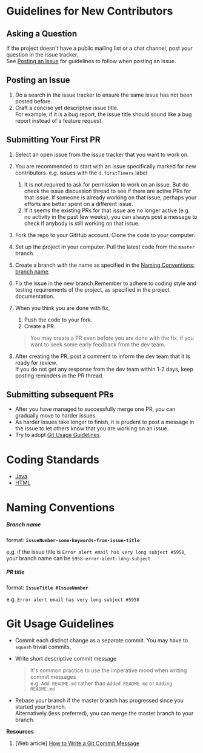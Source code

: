 # Guidelines for New Contributors

## Asking a Question

If the project doesn't have a public mailing list or a chat channel, post your question in the issue tracker.<br>
See [Posting an Issue](#posting-an-issue) for guidelines to follow when posting an issue.

## Posting an Issue

1. Do a search in the issue tracker to ensure the same issue has not been posted before.
2. Craft a concise yet descriptive issue title. <br>
   For example, if it is a bug report, the issue title should sound like a bug report instead of a feature request.

## Submitting Your First PR

1. Select an open issue from the issue tracker that you want to work on. 
2. You are recommended to start with an issue specifically marked for new contributors. 
   e.g. issues with the `d.firstTimers` label 
   1. It is not required to ask for permission to work on an issue. 
   But do check the issue discussion thread to see if there are active PRs for that issue. 
   If someone is already working on that issue, perhaps your efforts are better spent on a different issue.
   2. If it seems the existing PRs for that issue are no longer active (e.g. no activity in the past few weeks), 
   you can always post a message to check if anybody is still working on that issue.
3. Fork the repo to your GitHub account. Clone the code to your computer.
4. Set up the project in your computer. Pull the latest code from the `master` branch.
5. Create a branch with the name as specified in the [Naming Conventions: branch name](#branch-name).
6. Fix the issue in the new branch.Remember to adhere to coding style and testing requirements of the project, 
   as specified in the project documentation.
7. When you think you are done with fix, 
   1. Push the code to your fork.
   2. Create a PR. 
   
     > You may create a PR even before you are done with the fix, if you want to seek some early feedback from the dev team.
8. After creating the PR, post a comment to inform the dev team that it is ready for review. <br>
   If you do not get any response from the dev team within 1-2 days, keep posting reminders in the PR thread.
   
## Submitting subsequent PRs

* After you have managed to successfully merge one PR, you can gradually move to harder issues. 
* As harder issues take longer to finish, it is prudent to post a message in the issue to let others know that you are 
  working on an issue.
* Try to adopt [Git Usage Guidelines](#git-usage-guidelines).

# Coding Standards

* [Java](https://oss-generic.github.io/process/codingstandards/coding-standards-java.html)
* [HTML](https://oss-generic.github.io/process/codingstandards/coding-standards-html.html)

# Naming Conventions

##### Branch name

format: **`issueNumber-some-keywords-from-issue-title`**

e.g. if the issue title is `Error alert email has very long subject #5958`, <br>
your branch name can be `5958-error-alert-long-subject`

##### PR title

format: **`IssueTitle #IssueNumber`**

e.g. `Error alert email has very long subject #5958`

# Git Usage Guidelines

* Commit each distinct change as a separate commit. You may have to `squash` trivial commits.
* Write short descriptive commit message 
  
  > It's common practice to use the imperative mood when writing commit messages <br>
  e.g. `Add README.md` rather than `Added README.md` or `Adding README.md`
* Rebase your branch if the master branch has progressed since you started your branch. <br>
  Alternatively (less preferred), you can merge the master branch to your branch.

**Resources**

1. [Web article] [How to Write a Git Commit Message](http://chris.beams.io/posts/git-commit/)